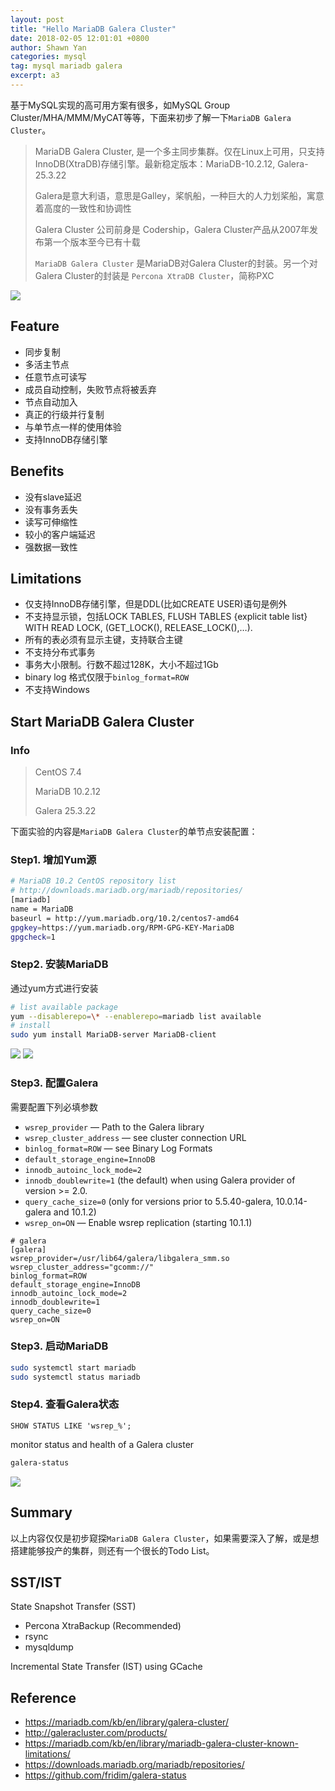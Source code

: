 ```yaml
---
layout: post
title: "Hello MariaDB Galera Cluster"
date: 2018-02-05 12:01:01 +0800
author: Shawn Yan
categories: mysql
tag: mysql mariadb galera
excerpt: a3
---
```



基于MySQL实现的高可用方案有很多，如MySQL Group Cluster/MHA/MMM/MyCAT等等，下面来初步了解一下`MariaDB Galera Cluster`。

> MariaDB Galera Cluster, 是一个多主同步集群。仅在Linux上可用，只支持 InnoDB(XtraDB)存储引擎。最新稳定版本：MariaDB-10.2.12, Galera-25.3.22
>
> Galera是意大利语，意思是Galley，桨帆船，一种巨大的人力划桨船，寓意着高度的一致性和协调性
>
> Galera Cluster 公司前身是 Codership，Galera Cluster产品从2007年发布第一个版本至今已有十载
>
> `MariaDB Galera Cluster` 是MariaDB对Galera Cluster的封装。另一个对Galera Cluster的封装是 `Percona XtraDB Cluster`，简称PXC


![](https://shawn0915.github.io/assets/img_mysql/galera_replication1.png)

## Feature

- 同步复制
- 多活主节点
- 任意节点可读写
- 成员自动控制，失败节点将被丢弃
- 节点自动加入
- 真正的行级并行复制
- 与单节点一样的使用体验
- 支持InnoDB存储引擎


## Benefits

- 没有slave延迟
- 没有事务丢失
- 读写可伸缩性
- 较小的客户端延迟
- 强数据一致性


## Limitations

- 仅支持InnoDB存储引擎，但是DDL(比如CREATE USER)语句是例外
- 不支持显示锁，包括LOCK TABLES, FLUSH TABLES {explicit table list} WITH READ LOCK, (GET_LOCK(), RELEASE_LOCK(),…).
- 所有的表必须有显示主键，支持联合主键
- 不支持分布式事务
- 事务大小限制。行数不超过128K，大小不超过1Gb
- binary log 格式仅限于`binlog_format=ROW`
- 不支持Windows


## Start MariaDB Galera Cluster

### Info

> CentOS 7.4
>
> MariaDB 10.2.12
>
> Galera 25.3.22

下面实验的内容是`MariaDB Galera Cluster`的单节点安装配置：

### Step1. 增加Yum源

```bash
# MariaDB 10.2 CentOS repository list
# http://downloads.mariadb.org/mariadb/repositories/
[mariadb]
name = MariaDB
baseurl = http://yum.mariadb.org/10.2/centos7-amd64
gpgkey=https://yum.mariadb.org/RPM-GPG-KEY-MariaDB
gpgcheck=1
```

### Step2. 安装MariaDB

通过yum方式进行安装

```bash
# list available package
yum --disablerepo=\* --enablerepo=mariadb list available
# install
sudo yum install MariaDB-server MariaDB-client
```

![](https://shawn0915.github.io/assets/img_mysql/a3/a3-img-01.png)
![](https://shawn0915.github.io/assets/img_mysql/a3/a3-img-02.png)


### Step3. 配置Galera

需要配置下列必填参数

- `wsrep_provider` — Path to the Galera library
- `wsrep_cluster_address` — see cluster connection URL
- `binlog_format=ROW` — see Binary Log Formats
- `default_storage_engine=InnoDB`
- `innodb_autoinc_lock_mode=2`
- `innodb_doublewrite=1` (the default) when using Galera provider of version >= 2.0.
- `query_cache_size=0` (only for versions prior to 5.5.40-galera, 10.0.14-galera and 10.1.2)
- `wsrep_on=ON` — Enable wsrep replication (starting 10.1.1)

```
# galera
[galera]
wsrep_provider=/usr/lib64/galera/libgalera_smm.so
wsrep_cluster_address="gcomm://"
binlog_format=ROW
default_storage_engine=InnoDB
innodb_autoinc_lock_mode=2
innodb_doublewrite=1
query_cache_size=0
wsrep_on=ON
```


### Step3. 启动MariaDB

```bash
sudo systemctl start mariadb
sudo systemctl status mariadb
```

### Step4. 查看Galera状态

```mysql
SHOW STATUS LIKE 'wsrep_%';
```

monitor status and health of a Galera cluster
```bash
galera-status
```

![](https://shawn0915.github.io/assets/img_mysql/a3/a3-img-03.png)

## Summary

以上内容仅仅是初步窥探`MariaDB Galera Cluster`，如果需要深入了解，或是想搭建能够投产的集群，则还有一个很长的Todo List。

## SST/IST

State Snapshot Transfer (SST)
- Percona XtraBackup (Recommended) 
- rsync 
- mysqldump 

Incremental State Transfer (IST) using GCache


## Reference

- https://mariadb.com/kb/en/library/galera-cluster/
- http://galeracluster.com/products/
- https://mariadb.com/kb/en/library/mariadb-galera-cluster-known-limitations/
- https://downloads.mariadb.org/mariadb/repositories/
- https://github.com/fridim/galera-status